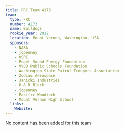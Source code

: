 ```yaml
---
title: FRC Team 4173
team:
  type: FRC
  number: 4173
  name: Bulldogs
  rookie_year: 2012
  location: Mount Vernon, Washington, USA
  sponsors:
    - NASA
    - jcpenney
    - OSPI
    - Puget Sound Energy Foundation
    - MVSD Public Schools Foundation
    - Washington State Patrol Troopers Association
    - Zodiac Aerospace
    - Janicki Industries
    - H & R Block
    - jcpenney
    - Pacific Woodtech
    - Mount Vernon High School
  links:
    Website: 
---
```

No content has been added for this team